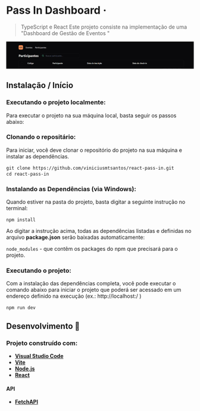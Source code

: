 # Pass In Dashboard &middot;
> TypeScript e React
Este projeto consiste na implementação de uma "Dashboard de Gestão de Eventos "

![alt text](/public/image.png)

## Instalação / Início
### Executando o projeto localmente:

Para executar o projeto na sua máquina local, basta seguir os passos abaixo:

### Clonando o repositário:

Para iniciar, você deve clonar o repositório do projeto na sua máquina e instalar as dependências.

```shell
git clone https://github.com/viniciusmtsantos/react-pass-in.git
cd react-pass-in
```

### Instalando as Dependências (via Windows):

Quando estiver na pasta do projeto, basta digitar a seguinte instrução no terminal:

```shell
npm install
```

Ao digitar a instrução acima, todas as dependências listadas e definidas no arquivo **package.json** serão baixadas automaticamente:

`node_modules` - que contêm os packages do npm que precisará para o projeto.

### Executando o projeto:

Com a instalação das dependências completa, você pode executar o comando abaixo para iniciar o projeto que poderá ser acessado em um endereço definido na execução (ex.: http://localhost:<porta>/ )

```shell
npm run dev
```

## Desenvolvimento 🚀
### Projeto construído com:
* **[Visual Studio Code](https://code.visualstudio.com/?WT.mc_id=vuejsworkshop-github-gllemos)**
* **[Vite](https://vitejs.dev/)**
* **[Node.js](https://nodejs.org/en/)**
* **[React](https://react.dev/)**

#### API
* **[FetchAPI](https://developer.mozilla.org/en-US/docs/Web/API/Fetch_API)**
